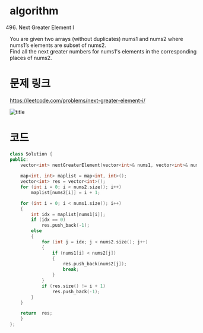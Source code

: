 ﻿# algorithm 
496. Next Greater Element I

You are given two arrays (without duplicates) nums1 and nums2 where nums1’s elements are subset of nums2.  
 Find all the next greater numbers for nums1's elements in the corresponding places of nums2.  

# 문제 링크  
https://leetcode.com/problems/next-greater-element-i/  

![title](https://github.com/jungmin3834/algorithm/blob/master/image/next-greater-element-i.png)

# 코드

```cpp  
class Solution {
public:
    vector<int> nextGreaterElement(vector<int>& nums1, vector<int>& nums2) {
        
    map<int, int> maplist = map<int, int>();
	vector<int> res = vector<int>();
	for (int i = 0; i < nums2.size(); i++)
		maplist[nums2[i]] = i + 1;

	for (int i = 0; i < nums1.size(); i++)
	{
		int idx = maplist[nums1[i]];
		if (idx == 0)
			res.push_back(-1);
		else
		{
			for (int j = idx; j < nums2.size(); j++)
			{
				if (nums1[i] < nums2[j])
				{
					res.push_back(nums2[j]);
					break;
				}
			}
			if (res.size() != i + 1)
				res.push_back(-1);
		}
	}

	return  res;
    }
};
```
